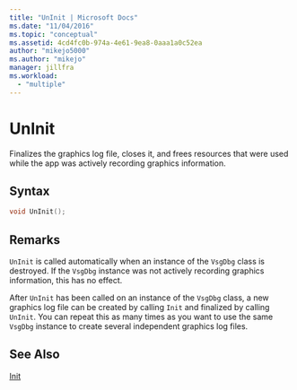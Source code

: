 ```yaml
---
title: "UnInit | Microsoft Docs"
ms.date: "11/04/2016"
ms.topic: "conceptual"
ms.assetid: 4cd4fc0b-974a-4e61-9ea8-0aaa1a0c52ea
author: "mikejo5000"
ms.author: "mikejo"
manager: jillfra
ms.workload: 
  - "multiple"
---
```

# UnInit
Finalizes the graphics log file, closes it, and frees resources that were used while the app was actively recording graphics information.  
  
## Syntax  
  
```C++  
void UnInit();  
```  
  
## Remarks  
 `UnInit` is called automatically when an instance of the `VsgDbg` class is destroyed. If the `VsgDbg` instance was not actively recording graphics information, this has no effect.  
  
 After `UnInit` has been called on an instance of the `VsgDbg` class, a new graphics log file can be created by calling `Init` and finalized by calling `UnInit`. You can repeat this as many times as you want to use the same `VsgDbg` instance to create several independent graphics log files.  
  
## See Also  
 [Init](init.md)